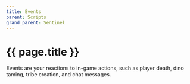 ```yaml
---
title: Events
parent: Scripts
grand_parent: Sentinel
---
```

# {{ page.title }}

Events are your reactions to in-game actions, such as player death, dino taming, tribe creation, and chat messages.
